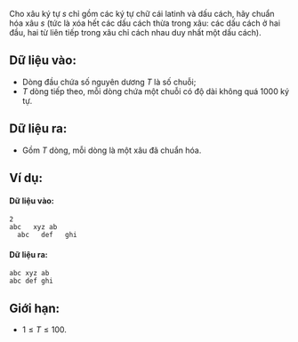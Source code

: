 Cho xâu ký tự $s$ chỉ gồm các ký tự chữ cái latinh và dấu cách, hãy chuẩn hóa xâu $s$ (tức là xóa hết các dấu cách thừa trong xâu: các dấu cách ở hai đầu, hai từ liên tiếp trong xâu chỉ cách nhau duy nhất một dấu cách).

## Dữ liệu vào:
- Dòng đầu chứa số nguyên dương $T$ là số chuỗi;
- $T$ dòng tiếp theo, mỗi dòng chứa một chuỗi có độ dài không quá $1000$ ký tự.

## Dữ liệu ra:
- Gồm $T$ dòng, mỗi dòng là một xâu đã chuẩn hóa.

## Ví dụ:
#### Dữ liệu vào:
```
2
abc   xyz ab
  abc   def   ghi
```

#### Dữ liệu ra:
```
abc xyz ab
abc def ghi
```

## Giới hạn:
- $1 ≤ T ≤ 100$.